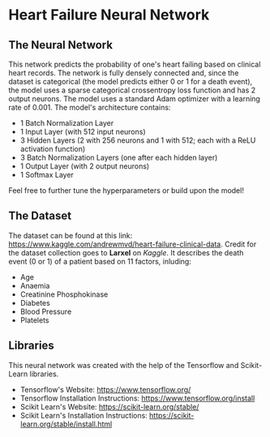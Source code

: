 # Heart Failure Neural Network

## The Neural Network

This network predicts the probability of one's heart failing based on clinical heart records. The network is fully densely connected and, since the dataset is 
categorical (the model predicts either 0 or 1 for a death event), the model uses a sparse categorical crossentropy loss function and has 2 output neurons. The model 
uses a standard Adam optimizer with a learning rate of 0.001. The model's architecture contains:
- 1 Batch Normalization Layer
- 1 Input Layer (with 512 input neurons)
- 3 Hidden Layers (2 with 256 neurons and 1 with 512; each with a ReLU activation function)
- 3 Batch Normalization Layers (one after each hidden layer)
- 1 Output Layer (with 2 output neurons)
- 1 Softmax Layer

Feel free to further tune the hyperparameters or build upon the model!

## The Dataset
The dataset can be found at this link: https://www.kaggle.com/andrewmvd/heart-failure-clinical-data. Credit for the dataset collection goes to **Larxel** on *Kaggle*. It describes the death event (0 or 1) of a patient based on 11 factors, inluding:
- Age
- Anaemia
- Creatinine Phosphokinase
- Diabetes
- Blood Pressure
- Platelets

## Libraries
This neural network was created with the help of the Tensorflow and Scikit-Learn libraries.
- Tensorflow's Website: https://www.tensorflow.org/
- Tensorflow Installation Instructions: https://www.tensorflow.org/install
- Scikit Learn's Website: https://scikit-learn.org/stable/
- Scikit Learn's Installation Instructions: https://scikit-learn.org/stable/install.html
